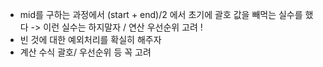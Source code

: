 - mid를 구하는 과정에서 (start + end)/2 에서 초기에 괄호 값을 빼먹는 실수를 했다 -> 이런 실수는 하지말자 / 연산 우선순위 고려 !
- 빈 것에 대한 예외처리를 확실히 해주자
- 계산 수식 괄호/ 우선순위 등 꼭 고려